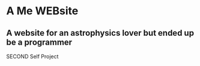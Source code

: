 # A Me WEBsite
## A website for an astrophysics lover but ended up be a programmer
SECOND Self Project